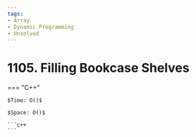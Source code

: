 ```yaml
---
tags:
- Array
- Dynamic Programming
- Unsolved
---
```



# 1105. Filling Bookcase Shelves

=== "C++"

    $Time: O()$

    $Space: O()$

    ```c++
    ```